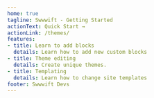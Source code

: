 ```yaml
---
home: true
tagline: Swwwift - Getting Started
actionText: Quick Start →
actionLink: /themes/
features:
- title: Learn to add blocks
  details: Learn how to add new custom blocks 
- title: Theme editing
  details: Create unique themes.
- title: Templating
  details: Learn how to change site templates
footer: Swwwift Devs
---
```

